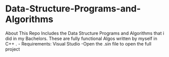 # Data-Structure-Programs-and-Algorithms
About This Repo Includes the Data Structure Programs and Algorithms that i did in my Bachelors. These are fully functional Algos written by myself in C++ . - Requirements: Visual Studio -Open the .sin file to open the full project
